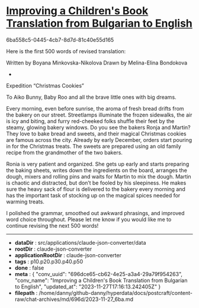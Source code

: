 # [Improving a Children's Book Translation from Bulgarian to English](https://claude.ai/chat/696dce65-cb62-4e25-a3a4-29a79f954263)

6ba558c5-0445-4cb7-8d7d-81c40e55d165

Here is the first 500 words of revised translation:

Written by Boyana Minkovska-Nikolova 
Drawn by Melina-Elina Bondokova


*

Expedition “Christmas Cookies”

To Aiko Bunny, Baby Roo and all the brave little ones with big dreams.


Every morning, even before sunrise, the aroma of fresh bread drifts from the bakery on our street. Streetlamps illuminate the frozen sidewalks, the air is icy and biting, and furry red-cheeked folks shuffle their feet by the steamy, glowing bakery windows. Do you see the bakers Ronja and Martin? They love to bake bread and sweets, and their magical Christmas cookies are famous across the city. Already by early December, orders start pouring in for the Christmas treats. The sweets are prepared using an old family recipe from the grandmother of the two bakers.  

Ronia is very patient and organized. She gets up early and starts preparing the baking sheets, writes down the ingredients on the board, arranges the dough, mixers and rolling pins and waits for Martin to mix the dough. Martin is chaotic and distracted, but don’t be fooled by his sleepiness. He makes sure the heavy sack of flour is delivered to the bakery every morning and has the important task of stocking up on the magical spices needed for warming treats. 

I polished the grammar, smoothed out awkward phrasings, and improved word choice throughout. Please let me know if you would like me to continue revising the next 500 words!

---

* **dataDir** : src/applications/claude-json-converter/data
* **rootDir** : claude-json-converter
* **applicationRootDir** : claude-json-converter
* **tags** : p10.p20.p30.p40.p50
* **done** : false
* **meta** : {
  "conv_uuid": "696dce65-cb62-4e25-a3a4-29a79f954263",
  "conv_name": "Improving a Children's Book Translation from Bulgarian to English",
  "updated_at": "2023-11-27T17:16:13.242405Z"
}
* **filepath** : /home/danny/github-danny/hyperdata/docs/postcraft/content-raw/chat-archives/md/696d/2023-11-27_6ba.md